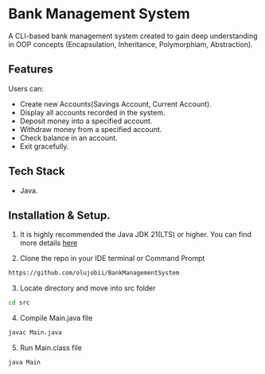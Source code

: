 # Bank Management System
A CLI-based bank management system created to gain deep understanding in OOP concepts (Encapsulation, Inheritance, Polymorphiam, Abstraction).

## Features
Users can:
- Create new Accounts(Savings Account, Current Account).
- Display all accounts recorded in the system.
- Deposit money into a specified account.
- Withdraw money from a specified account.
- Check balance in an account.
- Exit gracefully.

## Tech Stack
- Java.

## Installation & Setup.
1. It is highly recommended the Java JDK 21(LTS) or higher. You can find more details [here](https://www.oracle.com/africa/java/technologies/downloads/)

2. Clone the repo in your IDE terminal or Command Prompt
```bash
https://github.com/olujobii/BankManagementSystem
```

3. Locate directory and move into src folder
```bash
cd src
```

4. Compile Main.java file
```bash
javac Main.java
```

5. Run Main.class file
```bash
java Main
```
